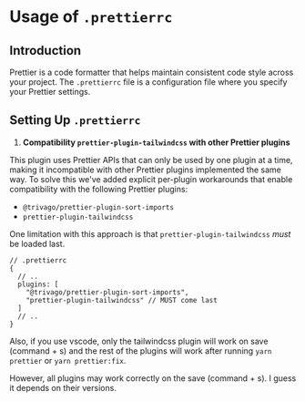# Usage of `.prettierrc`

## Introduction

Prettier is a code formatter that helps maintain consistent code style across your project. The `.prettierrc` file is a configuration file where you specify your Prettier settings.

## Setting Up `.prettierrc`

1. **Compatibility `prettier-plugin-tailwindcss` with other Prettier plugins**

This plugin uses Prettier APIs that can only be used by one plugin at a time, making it incompatible with other Prettier plugins implemented the same way. To solve this we've added explicit per-plugin workarounds that enable compatibility with the following Prettier plugins:

- `@trivago/prettier-plugin-sort-imports`
- `prettier-plugin-tailwindcss`

One limitation with this approach is that `prettier-plugin-tailwindcss` _must_ be loaded last.

```json5
// .prettierrc
{
  // ..
  plugins: [
    "@trivago/prettier-plugin-sort-imports",
    "prettier-plugin-tailwindcss" // MUST come last
  ]
  // ..
}
```

Also, if you use vscode, only the tailwindcss plugin will work on save (command + s) and the rest of the plugins will work after running `yarn prettier` or `yarn prettier:fix`.

However, all plugins may work correctly on the save (command + s). I guess it depends on their versions.
